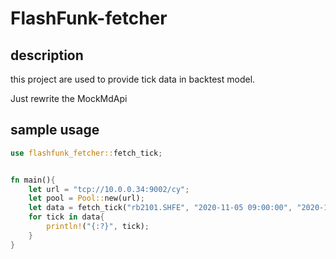 # FlashFunk-fetcher


## description
this project are used to provide tick data  in backtest model.

Just rewrite the MockMdApi


## sample usage

```rust
use flashfunk_fetcher::fetch_tick;


fn main(){
    let url = "tcp://10.0.0.34:9002/cy";
    let pool = Pool::new(url);
    let data = fetch_tick("rb2101.SHFE", "2020-11-05 09:00:00", "2020-11-05 11:00:00", &pool);
    for tick in data{
        println!("{:?}", tick);
    }   
}
```